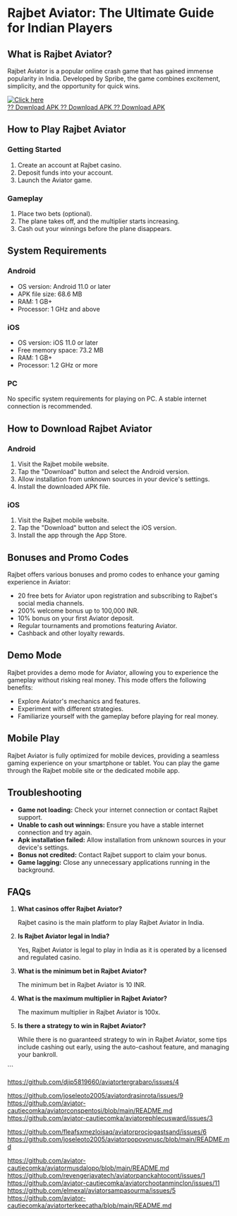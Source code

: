 # Rajbet Aviator: The Ultimate Guide for Indian Players

## What is Rajbet Aviator?

Rajbet Aviator is a popular online crash game that has gained immense
popularity in India. Developed by Spribe, the game combines excitement,
simplicity, and the opportunity for quick wins.

[![Click
here](https://readscoops.com/wp-content/uploads/2023/03/Readscoop-aviator-1-1.jpg)](https://traff.sbs/deff?key=rajbet+aviator)\
[?? Download APK ?? Download APK ?? Download
APK](https://traff.sbs/deff?key=rajbet+aviator)

## How to Play Rajbet Aviator

### Getting Started

1.  Create an account at Rajbet casino.
2.  Deposit funds into your account.
3.  Launch the Aviator game.

### Gameplay

1.  Place two bets (optional).
2.  The plane takes off, and the multiplier starts increasing.
3.  Cash out your winnings before the plane disappears.

## System Requirements

### Android

-   OS version: Android 11.0 or later
-   APK file size: 68.6 MB
-   RAM: 1 GB+
-   Processor: 1 GHz and above

### iOS

-   OS version: iOS 11.0 or later
-   Free memory space: 73.2 MB
-   RAM: 1 GB+
-   Processor: 1.2 GHz or more

### PC

No specific system requirements for playing on PC. A stable internet
connection is recommended.

## How to Download Rajbet Aviator

### Android

1.  Visit the Rajbet mobile website.
2.  Tap the "Download" button and select the Android version.
3.  Allow installation from unknown sources in your device\'s settings.
4.  Install the downloaded APK file.

### iOS

1.  Visit the Rajbet mobile website.
2.  Tap the "Download" button and select the iOS version.
3.  Install the app through the App Store.

## Bonuses and Promo Codes

Rajbet offers various bonuses and promo codes to enhance your gaming
experience in Aviator:

-   20 free bets for Aviator upon registration and subscribing to
    Rajbet\'s social media channels.
-   200% welcome bonus up to 100,000 INR.
-   10% bonus on your first Aviator deposit.
-   Regular tournaments and promotions featuring Aviator.
-   Cashback and other loyalty rewards.

## Demo Mode

Rajbet provides a demo mode for Aviator, allowing you to experience the
gameplay without risking real money. This mode offers the following
benefits:

-   Explore Aviator\'s mechanics and features.
-   Experiment with different strategies.
-   Familiarize yourself with the gameplay before playing for real
    money.

## Mobile Play

Rajbet Aviator is fully optimized for mobile devices, providing a
seamless gaming experience on your smartphone or tablet. You can play
the game through the Rajbet mobile site or the dedicated mobile app.

## Troubleshooting

-   **Game not loading:** Check your internet connection or contact
    Rajbet support.
-   **Unable to cash out winnings:** Ensure you have a stable internet
    connection and try again.
-   **Apk installation failed:** Allow installation from unknown sources
    in your device\'s settings.
-   **Bonus not credited:** Contact Rajbet support to claim your bonus.
-   **Game lagging:** Close any unnecessary applications running in the
    background.

## FAQs

1.  **What casinos offer Rajbet Aviator?**

    Rajbet casino is the main platform to play Rajbet Aviator in India.

2.  **Is Rajbet Aviator legal in India?**

    Yes, Rajbet Aviator is legal to play in India as it is operated by a
    licensed and regulated casino.

3.  **What is the minimum bet in Rajbet Aviator?**

    The minimum bet in Rajbet Aviator is 10 INR.

4.  **What is the maximum multiplier in Rajbet Aviator?**

    The maximum multiplier in Rajbet Aviator is 100x.

5.  **Is there a strategy to win in Rajbet Aviator?**

    While there is no guaranteed strategy to win in Rajbet Aviator, some
    tips include cashing out early, using the auto-cashout feature, and
    managing your bankroll.

\`\`\`


https://github.com/djip5819660/aviatortergrabaro/issues/4

https://github.com/joseleoto2005/aviatordrasinrota/issues/9
https://github.com/aviator-cautiecomka/aviatorconspentosi/blob/main/README.md
https://github.com/aviator-cautiecomka/aviatorephlecusward/issues/3

https://github.com/fleafsxmezloisaq/aviatorprocjogastsand/issues/6
https://github.com/joseleoto2005/aviatorpopovonusc/blob/main/README.md

https://github.com/aviator-cautiecomka/aviatormusdalopo/blob/main/README.md
https://github.com/revengerjavatech/aviatorpanckahtocont/issues/1
https://github.com/aviator-cautiecomka/aviatorchootanminclon/issues/11
https://github.com/elmexal/aviatorsampasourma/issues/5
https://github.com/aviator-cautiecomka/aviatorterkeecatha/blob/main/README.md
